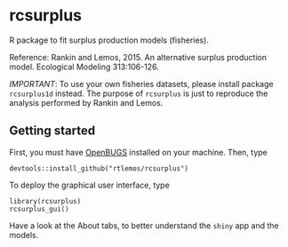# rcsurplus

R package to fit surplus production models (fisheries).

Reference: Rankin and Lemos, 2015. An alternative surplus production model. Ecological Modeling 313:106-126.

*IMPORTANT*: To use your own fisheries datasets, please install package `rcsurplus1d` instead. The purpose of `rcsurplus` is just to reproduce the analysis performed by Rankin and Lemos.

## Getting started

First, you must have [OpenBUGS](http://www.openbugs.net/w/Downloads) installed on your machine. Then, type
```{r}
devtools::install_github("rtlemos/rcsurplus")
```
To deploy the graphical user interface, type
```{r}
library(rcsurplus)
rcsurplus_gui()
```
Have a look at the About tabs, to better understand the `shiny` app and the models.
